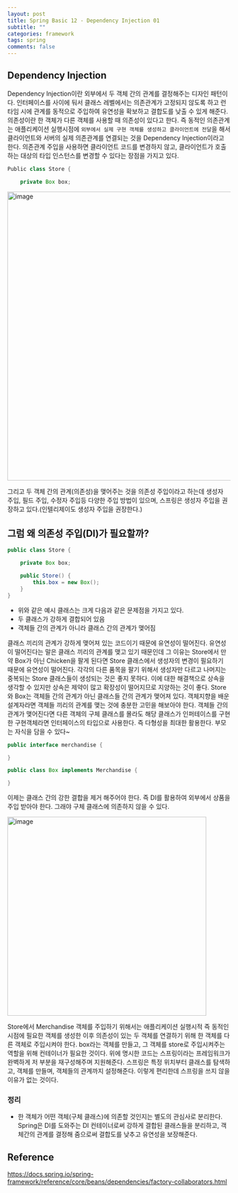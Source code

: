 ```yaml
---
layout: post
title: Spring Basic 12 - Dependency Injection 01
subtitle: ""
categories: framework
tags: spring
comments: false
---
```


## Dependency Injection

Dependency Injection이란 외부에서 두 객체 간의 관계를 결정해주는 디자인 패턴이다. 
인터페이스를 사이에 둬서 클래스 레벨에서는 의존관계가 고정되지 않도록 하고 런타임 시에 관계를 동적으로 주입하여 유연성을 확보하고 결합도를 낮출 수 있게 해준다.
의존성이란 한 객체가 다른 객체를 사용할 때 의존성이 있다고 한다.
즉 동적인 의존관계는 애플리케이션 실행시점에 `외부에서 실제 구현 객체를 생성하고 클라이언트에 전달`을 해서 클라이언트와 서버의 실제 의존관계를 연결되는 것을 Dependency Injection이라고 한다.
의존관계 주입을 사용하면 클라이언트 코드를 변경하지 않고, 클라이언트가 호출하는 대상의 타입 인스턴스를 변경할 수 있다는 장점을 가지고 있다.

```java
Public class Store {

	private Box box;
```

<img width="652" alt="image" src="https://github.com/user-attachments/assets/a882ad31-7db3-49ca-92cd-f13e098f2b1f">



그리고 두 객체 간의 관계(의존성)을 맺어주는 것을 의존성 주입이라고 하는데 생성자 주입, 필드 주입, 수정자 주입등 다양한 주입 방법이 있으며, 스프링은 생성자 주입을 권장하고 있다.(인텔리제이도 생성자 주입을 권장한다.)

## 그럼 왜 의존성 주입(DI)가 필요할까?

```java
public class Store {

    private Box box;

    public Store() {
        this.box = new Box();
    }
}
```

- 위와 같은 예시 클래스는 크게 다음과 같은 문제점을 가지고 있다.
- 두 클래스가 강하게 결합되어 있음
- 객체들 간의 관계가 아니라 클래스 간의 관계가 맺어짐

클래스 끼리의 관계가 강하게 맺어져 있는 코드이기 때문에 유연성이 떨어진다.
유연성이 떨어진다는 말은 클래스 끼리의 관계를 맺고 있기 때문인데 그 이유는 Store에서 만약 Box가 아닌 Chicken을 팔게 된다면 Store 클래스에서 생성자의 변경이 필요하기 때문에 유연성이 떨어진다.
각각의 다른 품목을 팔기 위해서 생성자만 다르고 나머지는 중복되는 Store 클래스들이 생성되는 것은 좋지 못하다. 이에 대한 해결책으로 상속을 생각할 수 있지만 상속은 제약이 많고 확장성이 떨어지므로 지양하는 것이 좋다.
Store와 Box는 객체들 간의 관계가 아닌 클래스들 간의 관계가 맺어져 있다.
객체지향을 배운 설계자라면 객체들 끼리의 관계를 맺는 것에 충분한 고민을 해보아야 한다.
객체들 간의 관계가 맺어진다면 다른 객체의 구체 클래스를 몰라도 해당 클래스가 인퍼테이스를 구현한 구현객체라면 인터페이스의 타입으로 사용한다. 즉 다형성을 최대한 활용한다. 부모는 자식을 담을 수 있다~

```java
public interface merchandise {

}

public class Box implements Merchandise {

}
```

이제는 클래스 간의 강한 결합을 제거 해주어야 한다. 즉 DI를 활용하여 외부에서 상품을 주입 받아야 한다. 
그래야 구체 클래스에 의존하지 않을 수 있다.

<img width="449" alt="image" src="https://github.com/user-attachments/assets/dea4c5ff-f7cc-4596-8536-fdc2f3d0784e">

Store에서 Merchandise 객체를 주입하기 위해서는 애플리케이션 실행시적 즉 동적인 시점에 필요한 객체를 생성한 이후 의존성이 있는 두 객체를 연결하기 위해 한 객체를 다른 객체로 주입시켜야 한다.
box라는 객체를 만들고, 그 객체를 store로 주입시켜주는 역할을 위해 컨테이너가 필요한 것이다.
위에 명시한 코드는 스프링이라는 프레임워크가 완벽하게 저 부분을 재구성해주며 지원해준다.
스프링은 특정 위치부터 클래스를 탐색하고, 객체를 만들며, 객체들의 관계까지 설정해준다. 이렇게 편리한데 스프링을 쓰지 않을 이유가 없는 것이다.

### 정리

- 한 객체가 어떤 객체(구체 클래스)에 의존할 것인지는 별도의 관심사로 분리한다. Spring은 DI를 도와주는 DI 컨테이너로써 강하게 결합된 클래스들을 분리하고, 객체간의 관계를 결정해 줌으로써 결합도를 낮추고 유연성을 보장해준다.



## Reference

<https://docs.spring.io/spring-framework/reference/core/beans/dependencies/factory-collaborators.html>